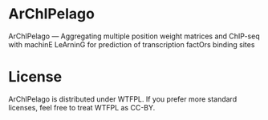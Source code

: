 # ArChIPelago
ArChIPelago — Aggregating multiple position weight matrices and ChIP-seq with machinE LeArninG for prediction of transcription factOrs binding sites

# License
ArChIPelago is distributed under WTFPL. If you prefer more standard licenses, feel free to treat WTFPL as CC-BY.
